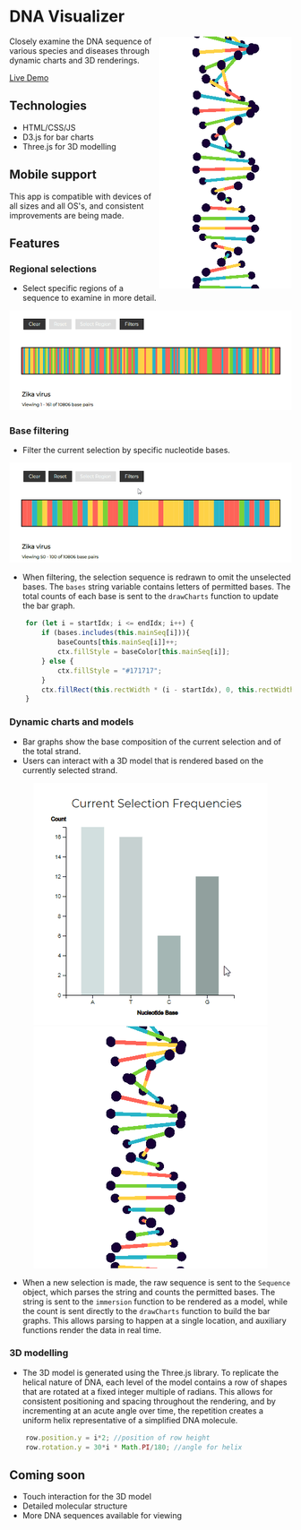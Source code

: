 
# DNA Visualizer
<img  align="right" max-width="auto" max-height="400px" src="dist/gifs/dna_mobile_strand3.gif">

Closely examine the DNA sequence of various species and diseases through dynamic charts and 3D renderings.

[Live Demo](https://arctive.github.io/dna_visualizer/)

## Technologies
* HTML/CSS/JS
* D3.js for bar charts
* Three.js for 3D modelling

## Mobile support
This app is compatible with devices of all sizes and all OS's, and consistent improvements are being made.

## Features
### Regional selections
* Select specific regions of a sequence to examine in more detail.
<p align="center">
  <img width="550px" height="auto" src="dist/gifs/selected_seq4.gif">
</p>

### Base filtering
* Filter the current selection by specific nucleotide bases.

<p align="center">
  <img width="550px" height="auto" src="dist/gifs/filter3.gif">
</p>

* When filtering, the selection sequence is redrawn to omit the unselected bases.
    The ```bases``` string variable contains letters of permitted bases. The total counts of each base is sent to the ```drawCharts``` function to update the bar graph.

```javascript
    for (let i = startIdx; i <= endIdx; i++) {
        if (bases.includes(this.mainSeq[i])){
            baseCounts[this.mainSeq[i]]++;
            ctx.fillStyle = baseColor[this.mainSeq[i]];
        } else {
            ctx.fillStyle = "#171717";
        }
        ctx.fillRect(this.rectWidth * (i - startIdx), 0, this.rectWidth, canvas.height);
    }
```

### Dynamic charts and models
* Bar graphs show the base composition of the current selection and of the total strand.
* Users can interact with a 3D model that is rendered based on the currently selected strand.

<p align="center">
  <img max-width="300px" height="auto" src="dist/gifs/charts1.gif">
  <img max-width="300px" height="auto" src="dist/gifs/strand2.gif">
</p>

* When a new selection is made, the raw sequence is sent to the ```Sequence``` object, which parses the string and counts the permitted bases. The string is sent to the ```immersion``` function to be rendered as a model, while the count is sent directly to the ```drawCharts``` function to build the bar graphs. This allows parsing to happen at a single location, and auxiliary functions render the data in real time.

### 3D modelling
* The 3D model is generated using the Three.js library. To replicate the helical nature of DNA, each level of 
    the model contains a row of shapes that are rotated at a fixed integer multiple of radians. This allows for consistent positioning 
    and spacing throughout the rendering, and by incrementing at an acute angle over time, the repetition creates a uniform helix 
    representative of a simplified DNA molecule.

```javascript
    row.position.y = i*2; //position of row height
    row.rotation.y = 30*i * Math.PI/180; //angle for helix
```

## Coming soon
* Touch interaction for the 3D model
* Detailed molecular structure
* More DNA sequences available for viewing